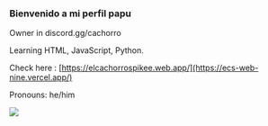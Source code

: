 ### Bienvenido a mi perfil papu



Owner in discord.gg/cachorro

Learning HTML, JavaScript, Python.

Check here : [https://elcachorrospikee.web.app/](https://ecs-web-nine.vercel.app/)



Pronouns: he/him

<picture>
    <source
      srcset="https://github-readme-stats.vercel.app/api?username=ByMvskk&show_icons=true&theme=dark"
      media="(prefers-color-scheme: dark)"
    />
    <source
      srcset="https://github-readme-stats.vercel.app/api?username=ByMvskk&show_icons=true"
      media="(prefers-color-scheme: light), (prefers-color-scheme: no-preference)"
    />
    <img src="https://github-readme-stats.vercel.app/api?username=ByMvskk&show_icons=true" />
  </picture>

